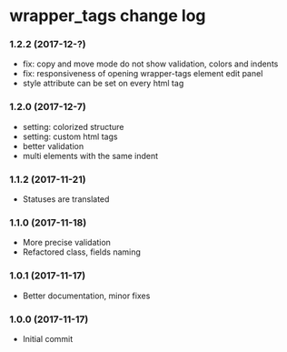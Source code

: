 # wrapper_tags change log


### 1.2.2 (2017-12-?)

* fix: copy and move mode do not show validation, colors and indents
* fix: responsiveness of opening wrapper-tags element edit panel
* style attribute can be set on every html tag

### 1.2.0 (2017-12-7)

* setting: colorized structure
* setting: custom html tags
* better validation
* multi elements with the same indent

### 1.1.2 (2017-11-21)

* Statuses are translated

### 1.1.0 (2017-11-18)

* More precise validation
* Refactored class, fields naming

### 1.0.1 (2017-11-17)

* Better documentation, minor fixes

### 1.0.0 (2017-11-17)

* Initial commit
